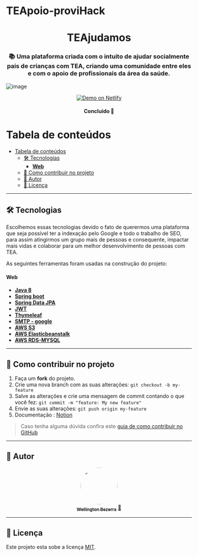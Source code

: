 # TEApoio-proviHack

<h1 align="center">
  TEAjudamos
</h1>

<h3 align="center">
  📚 Uma plataforma criada com o intuito de ajudar socialmente pais de crianças com TEA, criando uma comunidade entre eles e com o apoio de profissionais da área da saúde.
</h3>

![image](https://user-images.githubusercontent.com/59852846/143797451-b2c33a37-bf6e-44b7-acd9-0e1177b16f28.png)

<p align="center">
  <a href="https://teajudamos.herokuapp.com/" target="_blank">
    <img alt="Demo on Netlify" src="https://res.cloudinary.com/lukemorales/image/upload/v1599785319/readme_logos/demo_on_netlify_umjmch.png">
  </a>
</p>

<h4 align="center">
	Concluído 🚀
</h4>

Tabela de conteúdos
=================
<!--ts-->
- [Tabela de conteúdos](#tabela-de-conteúdos)
  - [🛠 Tecnologias](#-tecnologias)
      - [**Web**](#web)
  - [💪 Como contribuir no projeto](#-como-contribuir-no-projeto)
  - [🦸 Autor](#-autor)
  - [📝 Licença](#-licença)
<!--te-->

---
## 🛠 Tecnologias

Escolhemos essas tecnologias devido o fato de querermos uma plataforma que seja possível ter a indexação pelo Google e todo o trabalho de SEO, para assim atingirmos um grupo mais de pessoas e consequente, impactar mais vidas e colaborar para um melhor desenvolvimento de pessoas com TEA.

As seguintes ferramentas foram usadas na construção do projeto:

#### **Web**

-   **[Java 8](https://www.java.com/pt-BR/)**
-   **[Spring boot](https://spring.io/projects/spring-boot)**
-   **[Spring Data JPA](https://spring.io/projects/spring-boot)**
-   **[JWT](https://jwt.io)**
-   **[Thymeleaf](https://www.thymeleaf.org)**
-   **[SMTP - google](https://pt-br.reactjs.org/)**
-   **[AWS S3](https://aws.amazon.com/pt/s3/)**
-   **[AWS Elasticbeanstalk](https://aws.amazon.com/pt/elasticbeanstalk/)**
-   **[AWS RDS-MYSQL](https://aws.amazon.com/pt/rds/mysql/)**



---

## 💪 Como contribuir no projeto

1. Faça um **fork** do projeto.
2. Crie uma nova branch com as suas alterações: `git checkout -b my-feature`
3. Salve as alterações e crie uma mensagem de commit contando o que você fez: `git commit -m "feature: My new feature"`
4. Envie as suas alterações: `git push origin my-feature`
5. Documentação : <a href="https://humorous-story-579.notion.site/PROVI-TEApoio-3639c94ad13840149b25488f250eb03f">Notion</a>
> Caso tenha alguma dúvida confira este [guia de como contribuir no GitHub](./CONTRIBUTING.md)

---

## 🦸 Autor
<p align="center">
  <a href="https://wellingtonsb.github.io/Wellington_Bezerra/">
  <img style="border-radius: 50%;" src="https://i.imgur.com/J5eSkPh.jpg" width="100px;" alt=""/>
  <br />
  <sub><b>Wellington Bezerra</b></sub></a> <a href="https://wellingtonsb.github.io/Wellington_Bezerra/" title="Portifolio">🚀</a>
  <br />
</p>

---

## 📝 Licença

Este projeto esta sobe a licença [MIT](./LICENSE).
